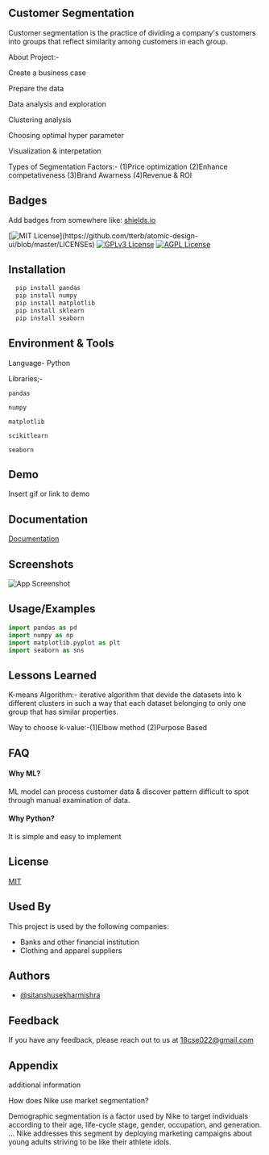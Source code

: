 Customer Segmentation
-

Customer segmentation is the practice of dividing a company's customers into groups that reflect similarity among customers in each group.

About Project:-

Create a business case

Prepare the data

Data analysis and exploration

Clustering analysis

Choosing optimal hyper parameter

Visualization & interpetation

Types of Segmentation Factors:-
(1)Price optimization (2)Enhance competativeness (3)Brand Awarness (4)Revenue & ROI


## Badges

Add badges from somewhere like: [shields.io](https://shields.io/)

[![MIT License](https://img.shields.io/apm/l/atomic-design-ui.svg?)](https://github.com/tterb/atomic-design-ui/blob/master/LICENSEs)
[![GPLv3 License](https://img.shields.io/badge/License-GPL%20v3-yellow.svg)](https://opensource.org/licenses/)
[![AGPL License](https://img.shields.io/badge/license-AGPL-blue.svg)](http://www.gnu.org/licenses/agpl-3.0)

  
## Installation 



```bash 
  pip install pandas
  pip install numpy
  pip install matplotlib
  pip install sklearn
  pip install seaborn
```
    
## Environment & Tools

Language- Python

Libraries;-

`pandas`

`numpy`

`matplotlib`

`scikitlearn`

`seaborn`

  
## Demo

Insert gif or link to demo

  
## Documentation

[Documentation](https://drive.google.com/file/d/1f28K251-uecuvPwxuEnho3wnh9bvQ7jy/view?usp=drivesdk)

  
## Screenshots

![App Screenshot](https://via.placeholder.com/468x300?text=App+Screenshot+Here)

  
## Usage/Examples

```python
import pandas as pd 
import numpy as np 
import matplotlib.pyplot as plt 
import seaborn as sns
```

  
## Lessons Learned

K-means Algorithm:- iterative algorithm that devide the datasets into k different clusters in such a way that each dataset belonging to only one group that has similar properties.

Way to choose k-value:-(1)Elbow method (2)Purpose Based

  
## FAQ

#### Why ML?

ML model can process customer data & discover pattern difficult to spot through manual examination of data.

#### Why Python?

It is simple and easy to implement

  
## License

[MIT](https://choosealicense.com/licenses/mit/)

  
## Used By

This project is used by the following companies:

- Banks and other financial institution
- Clothing and apparel suppliers

  
## Authors

- [@sitanshusekharmishra](https://github.com/sitanshu422)

  
## Feedback

If you have any feedback, please reach out to us at 18cse022@gmail.com

  
## Appendix

 additional information 

 How does Nike use market segmentation?
 
Demographic segmentation is a factor used by Nike to target individuals according to their age, life-cycle stage, gender, occupation, and generation. ... Nike addresses this segment by deploying marketing campaigns about young adults striving to be like their athlete idols.

  





